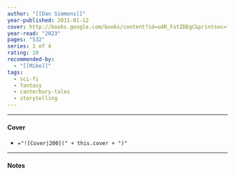 ```yaml
---
author: "[[Dan Simmons]]"
year-published: 2011-01-12
cover: http://books.google.com/books/content?id=u4R_FstZDEgC&printsec=frontcover&img=1&zoom=1&edge=curl&source=gbs_api
year-read: "2023"
pages: "532"
series: 1 of 4
rating: 10
recommended-by:
  - "[[Mike]]"
tags:
  - sci-fi
  - fantasy
  - canterbury-tales
  - storytelling
---
```


---
#### Cover
- `="![Cover|200](" + this.cover + ")"`
---
#### Notes
